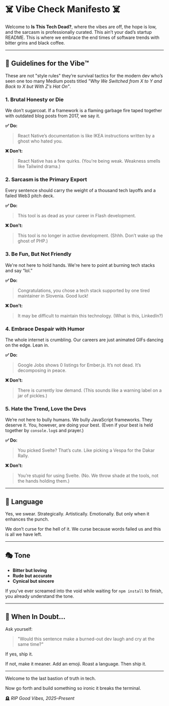 # ☠️ Vibe Check Manifesto ☠️

Welcome to **Is This Tech Dead?**, where the vibes are off, the hope is low, and the sarcasm is professionally curated. This ain’t your dad’s startup README. This is where we embrace the end times of software trends with bitter grins and black coffee.

---

## 📜 Guidelines for the Vibe™️

These are not "style rules" they’re survival tactics for the modern dev who’s seen one too many Medium posts titled _"Why We Switched from X to Y and Back to X but With Z's Hat On"_.

### 1. **Brutal Honesty or Die**

We don’t sugarcoat. If a framework is a flaming garbage fire taped together with outdated blog posts from 2017, we say it.

**✅ Do:**

> React Native’s documentation is like IKEA instructions written by a ghost who hated you.

**❌ Don’t:**

> React Native has a few quirks. (You're being weak. Weakness smells like Tailwind drama.)

### 2. **Sarcasm is the Primary Export**

Every sentence should carry the weight of a thousand tech layoffs and a failed Web3 pitch deck.

**✅ Do:**

> This tool is as dead as your career in Flash development.

**❌ Don’t:**

> This tool is no longer in active development. (Shhh. Don’t wake up the ghost of PHP.)

### 3. **Be Fun, But Not Friendly**

We're not here to hold hands. We're here to point at burning tech stacks and say “lol.”

**✅ Do:**

> Congratulations, you chose a tech stack supported by one tired maintainer in Slovenia. Good luck!

**❌ Don’t:**

> It may be difficult to maintain this technology. (What is this, LinkedIn?)

### 4. **Embrace Despair with Humor**

The whole internet is crumbling. Our careers are just animated GIFs dancing on the edge. Lean in.

**✅ Do:**

> Google Jobs shows 0 listings for Ember.js. It’s not dead. It’s decomposing in peace.

**❌ Don’t:**

> There is currently low demand. (This sounds like a warning label on a jar of pickles.)

### 5. **Hate the Trend, Love the Devs**

We’re not here to bully humans. We bully JavaScript frameworks. They deserve it. You, however, are doing your best. (Even if your best is held together by `console.log`s and prayer.)

**✅ Do:**

> You picked Svelte? That’s cute. Like picking a Vespa for the Dakar Rally.

**❌ Don’t:**

> You’re stupid for using Svelte. (No. We throw shade at the tools, not the hands holding them.)

---

## 🤬 Language

Yes, we swear. Strategically. Artistically. Emotionally. But only when it enhances the punch.

We don’t curse for the hell of it. We curse because words failed us and this is all we have left.

---

## 🎭 Tone

- **Bitter but loving**
- **Rude but accurate**
- **Cynical but sincere**

If you’ve ever screamed into the void while waiting for `npm install` to finish, you already understand the tone.

---

## 🧠 When In Doubt...

Ask yourself:

> "Would this sentence make a burned-out dev laugh and cry at the same time?"

If yes, ship it.

If not, make it meaner. Add an emoji. Roast a language. Then ship it.

---

Welcome to the last bastion of truth in tech.

Now go forth and build something so ironic it breaks the terminal.

🪦 _RIP Good Vibes, 2025–Present_
